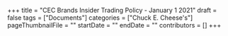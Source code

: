 +++
title = "CEC Brands Insider Trading Policy - January 1 2021"
draft = false
tags = ["Documents"]
categories = ["Chuck E. Cheese's"]
pageThumbnailFile = ""
startDate = ""
endDate = ""
contributors = []
+++
